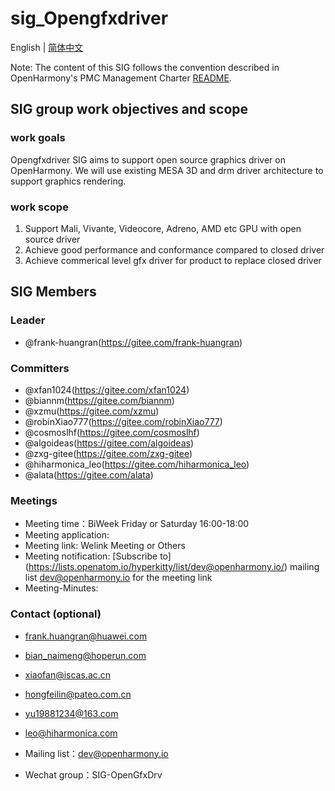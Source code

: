 # sig_Opengfxdriver
English | [简体中文](./sig_opengfxdriver_cn.md)

Note: The content of this SIG follows the convention described in OpenHarmony's PMC Management Charter [README](/zh/pmc.md).

## SIG group work objectives and scope

### work goals
Opengfxdriver SIG aims to support open source graphics driver on OpenHarmony. We will use existing MESA 3D and drm driver architecture to support graphics rendering. 

### work scope
1) Support Mali, Vivante, Videocore, Adreno, AMD etc GPU with open source driver
2) Achieve good performance and conformance compared to closed driver
3) Achieve commerical level gfx driver for product to replace closed driver

## SIG Members

### Leader
- @frank-huangran(https://gitee.com/frank-huangran)

### Committers
- @xfan1024(https://gitee.com/xfan1024)
- @biannm(https://gitee.com/biannm)
- @xzmu(https://gitee.com/xzmu)
- @robinXiao777(https://gitee.com/robinXiao777)
- @cosmoslhf(https://gitee.com/cosmoslhf)
- @algoideas(https://gitee.com/algoideas)
- @zxg-gitee(https://gitee.com/zxg-gitee)
- @hiharmonica_leo(https://gitee.com/hiharmonica_leo)
- @alata(https://gitee.com/alata)

### Meetings
 - Meeting time：BiWeek Friday or Saturday 16:00-18:00
 - Meeting application: 
 - Meeting link: Welink Meeting or Others
 - Meeting notification: [Subscribe to] (https://lists.openatom.io/hyperkitty/list/dev@openharmony.io/) mailing list dev@openharmony.io for the meeting link
 - Meeting-Minutes:

### Contact (optional)
 - frank.huangran@huawei.com
 - bian_naimeng@hoperun.com
 - xiaofan@iscas.ac.cn
 - hongfeilin@pateo.com.cn
 - yu19881234@163.com
 - leo@hiharmonica.com

- Mailing list：dev@openharmony.io
- Wechat group：SIG-OpenGfxDrv
